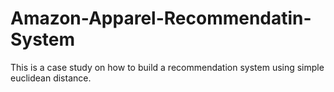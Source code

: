 # Amazon-Apparel-Recommendatin-System
This is a case study on how to build a recommendation system using simple euclidean distance.
